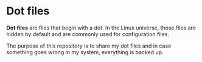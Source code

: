 # Dot files

**Dot files** are files that begin with a dot. In the Linux universe, those files are hidden by default and are commonly used for configuration files.

The purpose of this repository is to share my dot files and in case something goes wrong in my system, everything is backed up.

